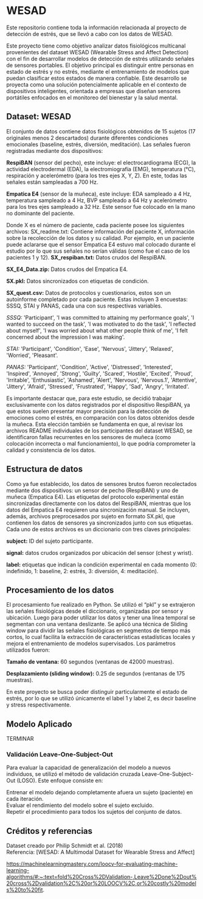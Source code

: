 # WESAD
Este repositorio contiene toda la información relacionada al proyecto de detección de estrés, que se llevó a cabo con los datos de WESAD.

Este proyecto tiene como objetivo analizar datos fisiológicos multicanal provenientes del dataset WESAD (Wearable Stress and Affect Detection) con el fin de desarrollar modelos de detección de estrés utilizando señales de sensores portables. 
El objetivo principal es distinguir entre personas en estado de estrés y no estrés, mediante el entrenamiento de modelos que puedan clasificar estos estados de manera confiable. Este desarrollo se proyecta como una solución potencialmente aplicable en el contexto de dispositivos inteligentes, orientada a empresas que diseñan sensores portátiles enfocados en el monitoreo del bienestar y la salud mental.

## Dataset: WESAD
El conjunto de datos contiene datos fisiológicos obtenidos de 15 sujetos (17 originales menos 2 descartados) durante diferentes condiciones emocionales (baseline, estrés, diversión, meditación). Las señales fueron registradas mediante dos dispositivos:

**RespiBAN** (sensor del pecho), este incluye: el electrocardiograma (ECG), la actividad electrodermal (EDA), la electromiografía (EMG), temperatura (°C), respiración y acelerómetro (para los tres ejes X, Y, Z). En este, todas las señales están sampleadas a 700 Hz.

**Empatica E4** (sensor de la muñeca), este incluye: EDA sampleado a 4 Hz, temperatura sampleado a 4 Hz, BVP  sampleado a 64 Hz y acelerómetro para los tres ejes sampleado a 32 Hz. Este sensor fue colocado en la mano no dominante del paciente. 

Donde X es el número de paciente, cada paciente posee los siguientes archivos:
SX_readme.txt: Contiene información del paciente X, información sobre la recolección de los datos y su calidad. Por ejemplo, en un paciente puede aclararse que el sensor Empatica E4 estuvo mal colocado durante el estudio por lo que sus señales no serían válidas (como fue el caso de los pacientes 1 y 12). 
**SX_respiban.txt:** Datos crudos del RespiBAN. 

**SX_E4_Data.zip:** Datos crudos del Empatica E4.


**SX.pkl:** Datos sincronizados con etiquetas de condición.


**SX_quest.csv:** Datos de protocolos y cuestionarios, estos son un autoinforme completado por cada paciente. Estas incluyen 3 encuestas: SSSQ, STAI y PANAS, cada una con sus respectivas variables. 


*SSSQ:* 'Participant', 'I was committed to attaining my performance goals',  'I wanted to succeed on the task', 'I was motivated to do the task', 'I reflected about myself', 'I was worried about what other people think of me', 'I felt concerned about the impression I was making'.


*STAI:* 'Participant', 'Condition', 'Ease', 'Nervous', 'Jittery', 'Relaxed', 'Worried', 'Pleasant'.


*PANAS:* 'Participant', 'Condition', 'Active', 'Distressed', 'Interested',  'Inspired', 'Annoyed', 'Strong', 'Guilty', 'Scared', 'Hostile', 'Excited', 'Proud', 'Irritable', 'Enthusiastic', 'Ashamed', 'Alert',  'Nervous', 'Nervous.1', 'Attentive', 'Jittery', 'Afraid', 'Stressed', 'Frustrated', 'Happy', 'Sad', 'Angry', 'Irritated'. 

Es importante destacar que, para este estudio, se decidió trabajar exclusivamente con los datos registrados por el dispositivo RespiBAN, ya que estos suelen presentar mayor precisión para la detección de emociones como el estrés, en comparación con los datos obtenidos desde la muñeca. 
Esta elección también se fundamenta en que, al revisar los archivos README individuales de los participantes del dataset WESAD, se identificaron fallas recurrentes en los sensores de muñeca (como colocación incorrecta o mal funcionamiento), lo que podría comprometer la calidad y consistencia de los datos.



## Estructura de datos
Como ya fue establecido, los datos de sensores brutos fueron recolectados mediante dos dispositivos: un sensor de pecho (RespiBAN) y uno de muñeca (Empatica E4). Las etiquetas del protocolo experimental están sincronizadas directamente con los datos del RespiBAN, mientras que los datos del Empatica E4 requieren una sincronización manual. 
Se incluyen, además, archivos preprocesados por sujeto en formato SX.pkl, que contienen los datos de sensores ya sincronizados junto con sus etiquetas. Cada uno de estos archivos es un diccionario con tres claves principales:


**subject:** ID del sujeto participante.


**signal:** datos crudos organizados por ubicación del sensor (chest y wrist).


**label:** etiquetas que indican la condición experimental en cada momento (0: indefinido, 1: baseline, 2: estrés, 3: diversión, 4: meditación).



## Procesamiento de los datos
El procesamiento fue realizado en Python. Se utilizó el “pkl” y se extrajeron las señales fisiológicas desde el diccionario, organizadas por sensor y ubicación. Luego para poder utilizar los datos y tener una línea temporal se segmentan con una ventana deslizante. Se aplicó una técnica de Sliding window para dividir las señales fisiológicas en segmentos de tiempo más cortos, lo cual facilita la extracción de características estadísticas locales y mejora el entrenamiento de modelos supervisados. Los parámetros utilizados fueron: 

**Tamaño de ventana:** 60 segundos (ventanas de 42000 muestras).


**Desplazamiento (sliding window):** 0.25 de segundos (ventanas de 175 muestras). 



En este proyecto se busca poder distinguir particularmente el estado de estrés, por lo que se  utilizó únicamente el label 1 y  label 2, es decir baseline y stress respectivamente. 

## Modelo Aplicado
TERMINAR

### Validación Leave-One-Subject-Out
Para evaluar la capacidad de generalización del modelo a nuevos individuos, se utilizó el método de validación cruzada Leave-One-Subject-Out (LOSO). Este enfoque consiste en:

Entrenar el modelo dejando completamente afuera un sujeto (paciente) en cada iteración.  
Evaluar el rendimiento del modelo sobre el sujeto excluido.  
Repetir el procedimiento para todos los sujetos del conjunto de datos.  

## Créditos y referencias
Dataset creado por Philip Schmidt et al. (2018)  
Referencia: [WESAD: A Multimodal Dataset for Wearable Stress and Affect]

https://machinelearningmastery.com/loocv-for-evaluating-machine-learning-algorithms/#:~:text=fold%20Cross%2DValidation-,Leave%2Done%2Dout%20cross%2Dvalidation%2C%20or%20LOOCV%2C,or%20costly%20models%20to%20fit. 

